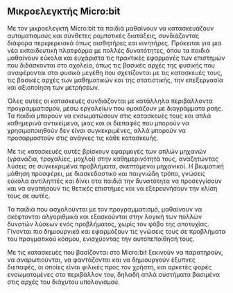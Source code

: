 ## Μικροελεγκτής Micro:bit  

Με τον μικροελεγκτή Micro:bit τα παιδιά μαθαίνουν να κατασκευάζουν αυτοματισμούς και σύνθετες ρομποτικές διατάξεις, 
συνδιάζοντας διάφορα περιφερειακά όπως αισθητήρες και κινητήρες. Πρόκειται για μια νέα εκπαιδευτική πλατφόρμα με πολλές 
δυνατότητες, όπου τα παιδιά μαθαίνουν εύκολα και ευχάριστα τις πρακτικές εφαρμογές των επιστημών που διδάσκονται στο 
σχολείο, όπως τις βασικές αρχές της φυσικής που αναφέρονται στα φυσικά μεγέθη που σχετίζονται με τις κατασκευές τους, 
τις βασικές αρχές των μαθηματικών και της στατιστικής, την επεξεργασία και αξιοποίηση των μετρήσεων. 

Όλες αυτές οι κατασκευές συνδιάζονται με κατάλληλα περιβάλλοντα προγραμματισμού, μέσω εργαλείων που ομοιάζουν με διαγράμματα
ροής. Τα παιδιά μπορούν να ενσωματώσουν στις κατασκευές τους και απλά καθημερινά αντικείμενα, μιας και οι διεπαφές που μπορούν
να χρησιμοποιηθούν δεν είναι συγκεκριμένες, αλλά μπορούν να προσαρμοστούν στις ανάγκες τις κάθε κατασκευής.  

Με τις κατασκευές αυτές βρίσκουν εφαρμογές των απλών μηχανών (γρανάζια, τροχαλίες, μοχλοί) στην καθημερινότητά τους, 
αναζητώντας λύσεις σε συγκεκριμένα προβλήματα, σκεπτόμενοι μηχανικοί. Η βιωματική μάθηση προσφέρει, με διασκεδαστικό και 
παιγνιώδη τρόπο, γνώσεις εύκολα αντιληπτές και δίνει στα παιδιά την δυνατότητα να προσεγγίσουν και να αγαπήσουν τις θετικές 
επιστήμες και να εξερευνήσουν την κλίση τους σε αυτές.

Τα παιδιά που ασχολούνται με τον προγραμματισμό, μαθαίνουν να σκέφτονται αλγοριθμικά και εξασκούνται στην λογική των πολλών 
δυνατών λύσεων ενός προβλήματος, χωρίς τον φόβο της αποτυχίας. Γίνονται πιο δημιουργικά και εφαρμόζουν τις γνώσεις τους σε 
προβλήματα του πραγματικού κόσμου, ενισχύοντας την αυτοπεποίθησή τους.

Με τις κατασκευές που βασίζονται στο Micro:bit ξεκινούν να παρατηρούν, να αναρωτιούνται, να φαντάζονται και να δημιουργούν 
έξυπνες διεπαφές, οι οποίες είναι φιλικές προς τον χρήστη, και αρκετές φορές ενσωματομένες στο περιβάλλον του, δηλαδή απλά 
συστήματα βασιμένα στις αρχές του διάχυτου υπολογισμού.
